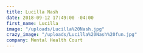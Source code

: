```yaml
---
title: Lucilla Nash
date: 2018-09-12 17:49:00 -04:00
first_name: Lucilla
image: "/uploads/Lucilla%20Nash.jpg"
crazy_image: "/uploads/Lucilla%20Nash%20fun.jpg"
company: Mental Health Court
---
```


